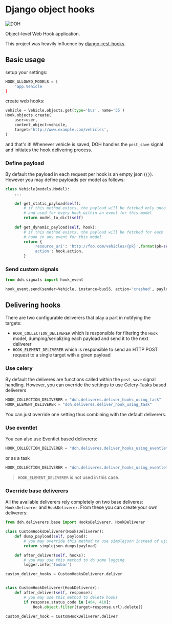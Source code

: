 # Django object hooks

![DOH](http://www.recreateweb.com.au/wp-content/uploads/2014/02/homer-computer-doh.jpg)

Object-level Web Hook application. 

This project was heavily influence by [django-rest-hooks](https://github.com/zapier/django-rest-hooks).


## Basic usage

setup your settings:

```python
HOOK_ALLOWED_MODELS = [
    'app.Vehicle
]
```

create web hooks:

```python
vehicle = Vehicle.objects.get(type='bus', name='55')
Hook.objects.create(
    user=user, 
    content_object=vehicle,
    target='http://www.example.com/vehicles',
)
```

and that's it! 
Whenever vehicle is saved, DOH handles the `post_save` signal and initiates the hook delivering process.


### Define payload

By default the payload in each request per hook is an empty json (`{}`). However you may define payloads per model as follows:

```python
class Vehicle(models.Model):
    ...
    
    def get_static_payload(self):
        # if this method exists, the payload will be fetched only once
        # and used for every hook within an event for this model
        return model_to_dict(self)
        
    def get_dynamic_payload(self, hook):
        # if this method exists, the payload will be fetched for each
        # hook in any event for this model
        return {
            'resource_uri': 'http://foo.com/vehicles/{pk}'.format(pk=self.pk)
            'action': hook.action,
        }
```


### Send custom signals

```python
from doh.signals import hook_event

hook_event.send(sender=Vehicle, instance=bus55, action='crashed', payload={})
```


## Delivering hooks

There are two configurable deliverers that play a part in notifying the targets:

- `HOOK_COLLECTION_DELIVERER` which is responsible for filtering the `Hook` model, dumping/serializing each payload and send it to the next deliverer
- `HOOK_ELEMENT_DELIVERER` which is responsible to send an HTTP POST request to a single target with a given payload


### Use celery

By default the deliveres are functions called within the `post_save` signal handling. However, you can override the settings to use Celery-Tasks based deliverers

```python
HOOK_COLLECTION_DELIVERER = "doh.deliveres.deliver_hooks_using_task"
HOOK_ELEMENT_DELIVERER = "doh.deliveres.deliver_hook_using_task"
```

You can just override one setting thus combining with the default deliverers.


### Use eventlet

You can also use Eventlet based deliverers:

```python
HOOK_COLLECTION_DELIVERER = "doh.deliveres.deliver_hooks_using_eventlet"
```

or as a task

```python
HOOK_COLLECTION_DELIVERER = "doh.deliveres.deliver_hooks_using_eventlet_task"
```

> `HOOK_ELEMENT_DELIVERER` is not used in this case.


### Override base deliverers

All the available deliverers rely completely on two base deliveres: `HooksDeliverer` and `HookDeliverer`. From these you can create your own deliverers:

```python
from doh.deliverers.base import HooksDeliverer, HookDeliverer

class CustomHooksDeliverer(HooksDeliverer):
    def dump_payload(self, payload):
        # you may override this method to use simplejson instead of ujson
        return simplejson.dumps(payload)

    def after_deliver(self, hooks):
        # you may use this method to do some logging
        logger.info('foobar')

custom_deliver_hooks = CustomHooksDeliverer.deliver


class CustomHookDeliverer(HookDeliverer):
    def after_deliver(self, response):
        # you may use this method to delete hooks
        if response.status_code in [404, 410]:
            Hook.object.filter(target=response.url).delete()            

custom_deliver_hook = CustomHookDeliverer.deliver
```
